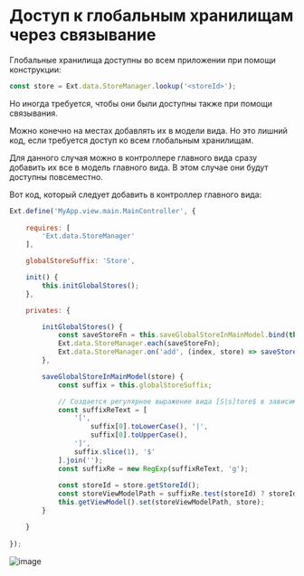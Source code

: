 
Доступ к глобальным хранилищам через связывание
===============================================

Глобальные хранилища доступны во всем приложении при помощи конструкции:

```javascript
const store = Ext.data.StoreManager.lookup('<storeId>');
```

Но иногда требуется, чтобы они были доступны также при помощи связывания.

Можно конечно на местах добавлять их в модели вида. Но это лишний код, 
если требуется доступ ко всем глобальным хранилищам.

Для данного случая можно в контроллере главного вида сразу добавить 
их все в модель главного вида. В этом случае они будут доступны повсеместно.

Вот код, который следует добавить в контроллер главного вида:


```javascript
Ext.define('MyApp.view.main.MainController', {
    
    requires: [
        'Ext.data.StoreManager'
    ],

    globalStoreSuffix: 'Store',

    init() {
        this.initGlobalStores();
    },

    privates: {

        initGlobalStores() {
            const saveStoreFn = this.saveGlobalStoreInMainModel.bind(this);
            Ext.data.StoreManager.each(saveStoreFn);
            Ext.data.StoreManager.on('add', (index, store) => saveStoreFn(store));
        },

        saveGlobalStoreInMainModel(store) {
            const suffix = this.globalStoreSuffix;

            // Создается регулярное выражение вида [S|s]tore$ в зависимости от this.globalStoreSuffix
            const suffixReText = [
                '[',
                    suffix[0].toLowerCase(), '|',
                    suffix[0].toUpperCase(),
                ']',
                suffix.slice(1), '$'
            ].join('');
            const suffixRe = new RegExp(suffixReText, 'g');
        
            const storeId = store.getStoreId();
            const storeViewModelPath = suffixRe.test(storeId) ? storeId : storeId + this.globalStoreSuffix;
            this.getViewModel().set(storeViewModelPath, store);
        }

    }
  
});
```

![image](https://user-images.githubusercontent.com/4146998/37773313-501ac24a-2dee-11e8-910e-09be793913f2.png)
